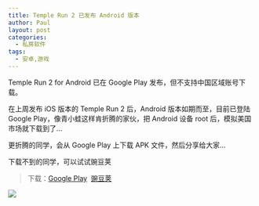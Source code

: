```yaml
---
title: Temple Run 2 已发布 Android 版本
author: Paul
layout: post
categories:
  - 私房软件
tags:
  - 安卓,游戏
---
```


Temple Run 2 for Android 已在 Google Play 发布，但不支持中国区域账号下载。  

在上周发布 iOS 版本的 Temple Run 2 后，Android 版本如期而至，目前已登陆 Google Play，像青小蛙这样肯折腾的家伙，把 Android 设备 root 后，模拟美国市场就下载到了&hellip;  

更折腾的同学，会从 Google Play 上下载 APK 文件，然后分享给大家&hellip;  

下载不到的同学，可以试试豌豆荚

> 下载：<a href="https://play.google.com/store/apps/details?id=com.imangi.templerun2" target="_blank">Google Play</a>  <a href="http://www.wandoujia.com/apps/com.imangi.templerun2" target="_blank">豌豆荚</a> 

![](http://ww2.sinaimg.cn/large/644fe78djw1e15wqi7ftkj.jpg)